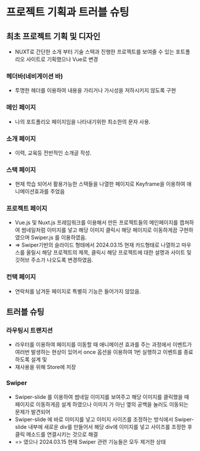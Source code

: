# 프로젝트 기획과 트러블 슈팅

## 최초 프로젝트 기획 및 디자인
+ NUXT로 간단한 소개 부터 기술 스택과 진행한 프로젝트를 보여줄 수 있는 포트폴리오 사이트로 기획했으나 Vue로 변경

### 헤더바(네비게이션 바)
+ 투명한 헤더를 이용하여 내용을 가리거나 가시성을 저하시키지 않도록 구현

### 메인 페이지
+ 나의 포트폴리오 페이지임을 나타내기위한 최소한의 문자 사용.

### 소개 페이지
+ 이력, 교육등 전반적인 소개글 작성.

### 스택 페이지
+ 현재 학습 되어서 활용가능한 스택들을 나열한 페이지로 Keyframe을 이용하여 애니메이션효과를 주었음

### 프로젝트 페이지
+ Vue.js 및 Nuxt.js 프레임워크를 이용해서 만든 프로젝트들의 메인페이지를 캡쳐하여 썸네일처럼 이미지를 넣고 해당 이미지 클릭시 해당 페이지로 이동하게끔 구현하였으며
  Swiper.js 를 이용하였음.
+ => Swiper기반의 슬라이드 형태에서 2024.03.15  현재 카드형태로 나열하고 마우스를 올릴시 해당 프로젝트의 제목, 클릭시 해당 프로젝트에 대한 설명과 사이트 및 깃허브 주소가 나오도록 변경하였음.

### 컨택 페이지
+ 연락처를 남겨둔 페이지로 특별히 기능은 들어가지 않았음.

## 트러블 슈팅

### 라우팅시 트랜지션 
+ 라우터를 이용하여 페이지를 이동할 때 애니메이션 효과를 주는 과정에서 이벤트가 여러번 발생하는 현상이 있어서 once 옵션을 이용하여 1번 실행하고 이벤트를 종료하도록 설계 및
+ 재사용을 위해 Store에 저장

### Swiper 
+ Swiper-slide 를 이용하여 썸네일 이미지를 보여주고 해당 이미지를 클릭했을 때 페이지로 이동하게끔 설계 하였으나 이미지 가 아닌 옆의 공백을 눌러도 이동되는 문제가 발견되어
+ Swiper-slide 에 바로 이미지를 넣고 이미지 사이즈를 조정하는 방식에서 Swiper-slide 내부에 새로운 div를 만들어서 해당 div에 이미지를 넣고 사이즈를 조정한 후 클릭 메소드를 연결시키는 것으로 해결
+ => 였으나 2024.03.15  현재 Swiper 관련 기능들은 모두 제거한 상태
